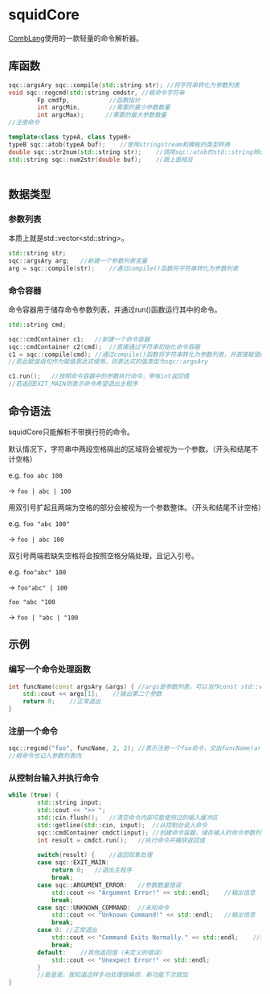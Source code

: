 # squidCore

[CombLang](https://github.com/MineCommanderCN/combLang)使用的一款轻量的命令解析器。

## 库函数

```c++
sqc::argsAry sqc::compile(std::string str);	//将字符串转化为参数列表
void sqc::regcmd(std::string cmdstr, //根命令字符串
        Fp cmdfp,           //函数指针
        int argcMin,        //需要的最少参数数量
        int argcMax);	   //需要的最大参数数量
//注册命令

template<class typeA, class typeB>
typeB sqc::atob(typeA buf);    //使用stringstream和模板的类型转换
double sqc::str2num(std::string str);    //调用sqc::atob的std::string转double快捷方式，避免一长串的转换函数
std::string sqc::num2str(double buf);    //跟上面相反
        
```

## 数据类型

### 参数列表

本质上就是std::vector\<std::string\>。

```c++
std::string str;
sqc::argsAry arg;	//新建一个参数列表变量
arg = sqc::compile(str);	//通过compile()函数将字符串转化为参数列表
```

### 命令容器

命令容器用于储存命令参数列表，并通过run()函数运行其中的命令。

```c++
std::string cmd;

sqc::cmdContainer c1;	//新建一个命令容器
sqc::cmdContainer c2(cmd);	//直接通过字符串初始化命令容器
c1 = sqc::compile(cmd);	//通过compile()函数将字符串转化为参数列表，并直接赋值给命令容器
//若此赋值语句作为赋值表达式使用，则表达式的值类型为sqc::argsAry

c1.run();	//按照命令容器中的参数执行命令，带有int返回值
//若返回EXIT_MAIN则表示命令希望退出主程序
```

## 命令语法

squidCore只能解析不带换行符的命令。

默认情况下，字符串中两段空格隔出的区域将会被视为一个参数。（开头和结尾不计空格）

e.g. `foo abc 100`

-> `foo | abc | 100`

用双引号扩起且两端为空格的部分会被视为一个参数整体。（开头和结尾不计空格）

e.g. `foo "abc 100"`

-> `foo | abc 100`

双引号两端若缺失空格将会按照空格分隔处理，且记入引号。

e.g. `foo"abc" 100`

-> `foo"abc" | 100`

`foo "abc "100`

-> `foo | "abc | "100`

## 示例

### 编写一个命令处理函数

```c++
int funcName(const argsAry &args) {	//args是参数列表，可以当作const std::vector<std::string>使用
    std::cout << args[1];    //输出第二个参数
    return 0;    //正常退出
}
```

### 注册一个命令

```c++
sqc::regcmd("foo", funcName, 2, 2);	//表示注册一个foo命令，交由funcName(args)参数处理，参数数量为(2,2)
//根命令也记入参数列表内
```

### 从控制台输入并执行命令

```c++
while (true) {
		std::string input;
		std::cout << ">> ";
		std::cin.flush();	//清空命令内部可能使用过的输入缓冲区
		std::getline(std::cin, input);	//从控制台读入命令
		sqc::cmdContainer cmdct(input);	//创建命令容器，储存输入的命令参数列表
		int result = cmdct.run();	//执行命令并捕获返回值
    
		switch(result) {	//返回现象处理
		case sqc::EXIT_MAIN:
			return 0;	//退出主程序
			break;
		case sqc::ARGUMENT_ERROR:	//参数数量错误
			std::cout << "Argument Error!" << std::endl;	//输出信息
			break;
		case sqc::UNKNOWN_COMMAND:	//未知命令
			std::cout << "Unknown Command!" << std::endl;	//输出信息
			break;
		case 0:	//正常退出
			std::cout << "Command Exits Normally." << std::endl;	//输出信息
			break;
		default:	//其他返回值（未定义的错误）
			std::cout << "Unexpect Error!" << std::endl;
		}
		//是是是，我知道这样手动处理很麻烦，新功能下次就加
}
```

